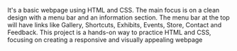 It's a basic webpage using HTML and CSS. The main focus is on a clean design with a menu bar and an information section. The menu bar at the top will have links like Gallery, Shortcuts, Exhibits, Events, Store, Contact and Feedback. This project is a hands-on way to practice HTML and CSS, focusing on creating a responsive and visually appealing webpage